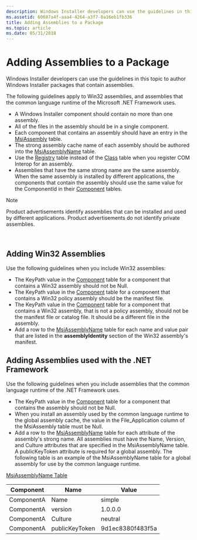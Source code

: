 ```yaml
---
description: Windows Installer developers can use the guidelines in this topic to author Windows Installer packages that contain assemblies.
ms.assetid: 60687a4f-aaa4-4264-a3f7-0a16eb1fb336
title: Adding Assemblies to a Package
ms.topic: article
ms.date: 05/31/2018
---
```


# Adding Assemblies to a Package

Windows Installer developers can use the guidelines in this topic to author Windows Installer packages that contain assemblies.

The following guidelines apply to Win32 assemblies, and assemblies that the common language runtime of the Microsoft .NET Framework uses.

-   A Windows Installer component should contain no more than one assembly.
-   All of the files in the assembly should be in a single component.
-   Each component that contains an assembly should have an entry in the [MsiAssembly](msiassembly-table.md) table.
-   The strong assembly cache name of each assembly should be authored into the [MsiAssemblyName](msiassemblyname-table.md) table.
-   Use the [Registry](registry-table.md) table instead of the [Class](class-table.md) table when you register COM Interop for an assembly.
-   Assemblies that have the same strong name are the same assembly. When the same assembly is installed by different applications, the components that contain the assembly should use the same value for the ComponentId in their [Component](component-table.md) tables.

> [!Note]  
> Product advertisements identify assemblies that can be installed and used by different applications. Product advertisements do not identify private assemblies.

 

## Adding Win32 Assemblies

Use the following guidelines when you include Win32 assemblies:

-   The KeyPath value in the [Component](component-table.md) table for a component that contains a Win32 assembly should not be Null.
-   The KeyPath value in the [Component](component-table.md) table for a component that contains a Win32 policy assembly should be the manifest file.
-   The KeyPath value in the [Component](component-table.md) table for a component that contains a Win32 assembly, that is not a policy assembly, should not be the manifest file or catalog file. It should be a different file in the assembly.
-   Add a row to the [MsiAssemblyName](msiassemblyname-table.md) table for each name and value pair that are listed in the **assemblyIdentity** section of the Win32 assembly's manifest.

## Adding Assemblies used with the .NET Framework

Use the following guidelines when you include assemblies that the common language runtime of the .NET Framework uses.

-   The KeyPath value in the [Component](component-table.md) table for a component that contains the assembly should not be Null.
-   When you install an assembly used by the common language runtime to the global assembly cache, the value in the File\_Application column of the MsiAssembly table must be Null.
-   Add a row to the [MsiAssemblyName](msiassemblyname-table.md) table for each attribute of the assembly's strong name. All assemblies must have the Name, Version, and Culture attributes that are specified in the MsiAssemblyName table. A publicKeyToken attribute is required for a global assembly. The following table is an example of the MsiAssemblyName table for a global assembly for use by the common language runtime.

[MsiAssemblyName Table](msiassemblyname-table.md)



| Component  | Name           | Value            |
|------------|----------------|------------------|
| ComponentA | Name           | simple           |
| ComponentA | version        | 1.0.0.0          |
| ComponentA | Culture        | neutral          |
| ComponentA | publicKeyToken | 9d1ec8380f483f5a |



 

 

 




